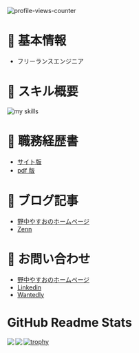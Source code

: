 ![profile-views-counter](https://komarev.com/ghpvc/?username=nonakayasuo&color=green)

# 🌱 基本情報

- フリーランスエンジニア

# 🚀 スキル概要

<img alt="my skills" src="https://skillicons.dev/icons?theme=light&perline=8&i=py,rails,ts,js,html,css,react,nextjs,gatsbyjs,vue,nuxtjs,pinia,php,laravel,sass,tailwind,vite,webpack,mysql,postgres,firebase,docker,kubernetes,aws,gcp,git,github,githubactions,sentry,figma,wordpress" />


# 💼 職務経歴書

- [サイト版](https://nonakayasuo.github.io/nonakayasuo/)
- [pdf 版](https://github.com/nonakayasuo/nonakayasuo/releases/tag/v1.0.1)

# 📘 ブログ記事

- [野中やすおのホームページ](https://nonakayasuo.com/)
- [Zenn](https://zenn.dev/nonakayasuo)

# 📨 お問い合わせ

- [野中やすおのホームページ](https://nonakayasuo.com/con-ta-ct/)
- [Linkedin](https://www.linkedin.com/in/yasuo-nonaka-a28932275/)
- [Wantedly](https://www.wantedly.com/id/yasuo_nonaka_c)

# GitHub Readme Stats

<a href="https://github.com/anuraghazra/github-readme-stats">
  <img align="left" src="https://github-readme-stats.vercel.app/api?username=nonakayasuo&count_private=true&show_icons=true" />
</a>
<a href="https://github.com/anuraghazra/github-readme-stats">
  <img align="left" src="https://github-readme-stats.vercel.app/api/top-langs/?username=nonakayasuo&langs_count=8&hide=html,css" />
</a>

[![trophy](https://github-profile-trophy.vercel.app/?username=nonakayasuo)](https://github.com/ryo-ma/github-profile-trophy)
